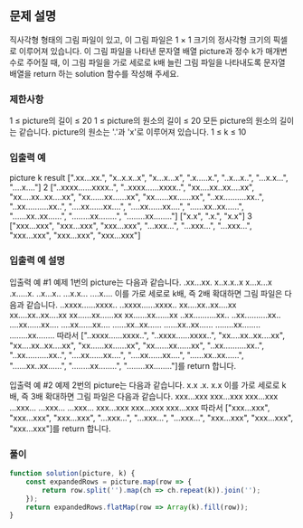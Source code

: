 ## 문제 설명

직사각형 형태의 그림 파일이 있고, 이 그림 파일은 1 × 1 크기의 정사각형 크기의 픽셀로 이루어져 있습니다. 이 그림 파일을 나타낸 문자열 배열 picture과 정수 k가 매개변수로 주어질 때, 이 그림 파일을 가로 세로로 k배 늘린 그림 파일을 나타내도록 문자열 배열을 return 하는 solution 함수를 작성해 주세요.

### 제한사항

1 ≤ picture의 길이 ≤ 20
1 ≤ picture의 원소의 길이 ≤ 20
모든 picture의 원소의 길이는 같습니다.
picture의 원소는 '.'과 'x'로 이루어져 있습니다.
1 ≤ k ≤ 10

### 입출력 예

picture k result
[".xx...xx.", "x..x.x..x", "x...x...x", ".x.....x.", "..x...x..", "...x.x...", "....x...."] 2 ["..xxxx......xxxx..", "..xxxx......xxxx..", "xx....xx..xx....xx", "xx....xx..xx....xx", "xx......xx......xx", "xx......xx......xx", "..xx..........xx..", "..xx..........xx..", "....xx......xx....", "....xx......xx....", "......xx..xx......", "......xx..xx......", "........xx........", "........xx........"]
["x.x", ".x.", "x.x"] 3 ["xxx...xxx", "xxx...xxx", "xxx...xxx", "...xxx...", "...xxx...", "...xxx...", "xxx...xxx", "xxx...xxx", "xxx...xxx"]

### 입출력 예 설명

입출력 예 #1
예제 1번의 picture는 다음과 같습니다.
.xx...xx.
x..x.x..x
x...x...x
.x.....x.
..x...x..
...x.x...
....x....
이를 가로 세로로 k배, 즉 2배 확대하면 그림 파일은 다음과 같습니다.
..xxxx......xxxx..
..xxxx......xxxx..
xx....xx..xx....xx
xx....xx..xx....xx
xx......xx......xx
xx......xx......xx
..xx..........xx..
..xx..........xx..
....xx......xx....
....xx......xx....
......xx..xx......
......xx..xx......
........xx........
........xx........
따라서 ["..xxxx......xxxx..", "..xxxx......xxxx..", "xx....xx..xx....xx", "xx....xx..xx....xx", "xx......xx......xx", "xx......xx......xx", "..xx..........xx..", "..xx..........xx..", "....xx......xx....", "....xx......xx....", "......xx..xx......", "......xx..xx......", "........xx........", "........xx........"]를 return 합니다.

입출력 예 #2
예제 2번의 picture는 다음과 같습니다.
x.x
.x.
x.x
이를 가로 세로로 k배, 즉 3배 확대하면 그림 파일은 다음과 같습니다.
xxx...xxx
xxx...xxx
xxx...xxx
...xxx...
...xxx...
...xxx...
xxx...xxx
xxx...xxx
xxx...xxx
따라서 ["xxx...xxx", "xxx...xxx", "xxx...xxx", "...xxx...", "...xxx...", "...xxx...", "xxx...xxx", "xxx...xxx", "xxx...xxx"]를 return 합니다.

### 풀이

```javaScript
function solution(picture, k) {
    const expandedRows = picture.map(row => {
        return row.split('').map(ch => ch.repeat(k)).join('');
    });
    return expandedRows.flatMap(row => Array(k).fill(row));
}
```
